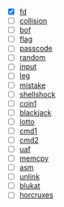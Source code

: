 - [x] [fd](fd.md)
- [ ] [collision](collision.md)
- [ ] [bof](bof.md)
- [ ] [flag](flag.md)
- [ ] [passcode](passcode.md)
- [ ] [random](random.md)
- [ ] [input](input.md)
- [ ] [leg](leg.md)
- [ ] [mistake](mistake.md)
- [ ] [shellshock](shellshock.md)
- [ ] [coin1](coin1.md)
- [ ] [blackjack](blackjack.md)
- [ ] [lotto](lotto.md)
- [ ] [cmd1](cmd1.md)
- [ ] [cmd2](cmd2.md)
- [ ] [uaf](uaf.md)
- [ ] [memcpy](memcpy.md)
- [ ] [asm](asm.md)
- [ ] [unlink](unlink.md)
- [ ] [blukat](blukat.md)
- [ ] [horcruxes](horcruxes.md)
